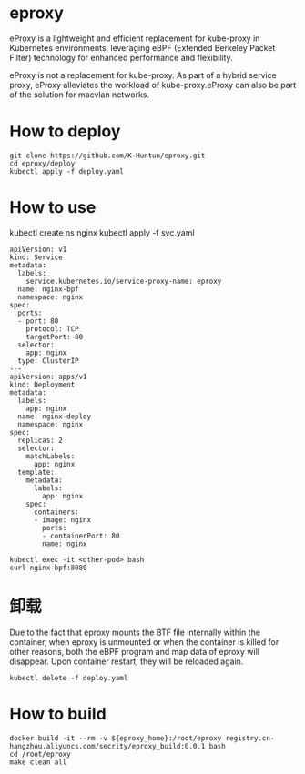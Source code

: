 # eproxy
eProxy is a lightweight and efficient replacement for kube-proxy in Kubernetes environments, leveraging eBPF (Extended Berkeley Packet Filter) technology for enhanced performance and flexibility.

eProxy is not a replacement for kube-proxy. As part of a hybrid service proxy, eProxy alleviates the workload of kube-proxy.eProxy can also be part of the solution for macvlan networks.

# How to deploy 

```shell
git clone https://github.com/K-Huntun/eproxy.git
cd eproxy/deploy
kubectl apply -f deploy.yaml
```

# How to use

kubectl create ns nginx
kubectl apply -f svc.yaml
```shell
apiVersion: v1
kind: Service
metadata:
  labels:
    service.kubernetes.io/service-proxy-name: eproxy
  name: nginx-bpf
  namespace: nginx
spec:
  ports:
  - port: 80
    protocol: TCP
    targetPort: 80
  selector:
    app: nginx
  type: ClusterIP
---
apiVersion: apps/v1
kind: Deployment
metadata:
  labels:
    app: nginx
  name: nginx-deploy
  namespace: nginx
spec:
  replicas: 2
  selector:
    matchLabels:
      app: nginx
  template:
    metadata:
      labels:
        app: nginx
    spec:
      containers:
      - image: nginx
        ports:
        - containerPort: 80
        name: nginx
```

```shell
kubectl exec -it <other-pod> bash
curl nginx-bpf:8080
```

# 卸载
Due to the fact that eproxy mounts the BTF file internally within the container, 
when eproxy is unmounted or when the container is killed for other reasons, 
both the eBPF program and map data of eproxy will disappear. Upon container restart, they will be reloaded again.

```shell
kubectl delete -f deploy.yaml
```

# How to build

```shell
docker build -it --rm -v ${eproxy_home}:/root/eproxy registry.cn-hangzhou.aliyuncs.com/secrity/eproxy_build:0.0.1 bash
cd /root/eproxy
make clean all
```